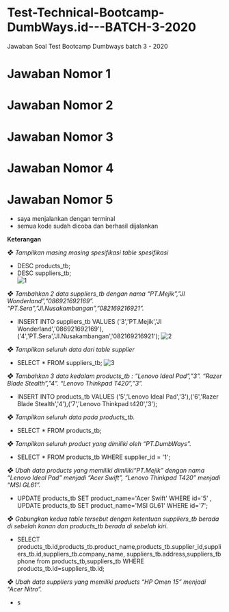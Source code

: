 # Test-Technical-Bootcamp-DumbWays.id---BATCH-3-2020
Jawaban Soal Test Bootcamp Dumbways batch 3 - 2020

# Jawaban Nomor 1 

# Jawaban Nomor 2 

# Jawaban Nomor 3 

# Jawaban Nomor 4

# Jawaban Nomor 5 
* saya menjalankan dengan terminal
* semua kode sudah dicoba dan berhasil dijalankan

**Keterangan**

*❖ Tampilkan masing masing spesifikasi table spesifikasi*
* DESC products_tb;
* DESC suppliers_tb;  
![1](https://user-images.githubusercontent.com/55979870/71950244-211f1100-3209-11ea-8aed-a144019ef3c6.png)

*❖ Tambahkan 2 data suppliers_tb dengan nama “PT.Mejik”,”Jl
Wonderland”,”086921692169”. “PT.Sera”,”Jl.Nusakambangan”,”082169216921”.*
* INSERT INTO suppliers_tb VALUES ('3','PT.Mejik','Jl Wonderland','086921692169'),('4','PT.Sera','Jl.Nusakambangan','082169216921');
![2](https://user-images.githubusercontent.com/55979870/71950434-ccc86100-3209-11ea-87c2-aee9a1c7fad6.png)

*❖ Tampilkan seluruh data dari table supplier*
* SELECT * FROM suppliers_tb;
![3](https://user-images.githubusercontent.com/55979870/71950465-ed90b680-3209-11ea-998d-27863a655048.png)

*❖ Tambahkan 3 data kedalam products_tb : “Lenovo Ideal Pad”,”3”. “Razer Blade
Stealth”,”4”. “Lenovo Thinkpad T420”,”3”.*
* INSERT INTO products_tb VALUES ('5','Lenovo Ideal Pad','3'),('6','Razer Blade Stealth','4'),('7','Lenovo Thinkpad t420','3');

*❖ Tampilkan seluruh data pada products_tb.*
* SELECT * FROM products_tb;

*❖ Tampilkan seluruh product yang dimiliki oleh “PT.DumbWays”.*
* SELECT * FROM products_tb WHERE supplier_id = '1';

*❖ Ubah data products yang memiliki dimiliki“PT.Mejik” dengan nama “Lenovo Ideal Pad” menjadi “Acer Swift”, “Lenovo Thinkpad T420” menjadi “MSI GL61”.*
* UPDATE products_tb SET product_name='Acer Swift' WHERE id='5' , UPDATE products_tb SET product_name='MSI GL61' WHERE id='7';

*❖ Gabungkan kedua table tersebut dengan ketentuan suppliers_tb berada di sebelah kanan dan products_tb berada di sebelah kiri.*
* SELECT products_tb.id,products_tb.product_name,products_tb.supplier_id,suppliers_tb.id,suppliers_tb.company_name,
suppliers_tb.address,suppliers_tb phone from products_tb,suppliers_tb WHERE products_tb.id=suppliers_tb.id;

*❖ Ubah data suppliers yang memiliki products “HP Omen 15” menjadi “Acer Nitro”.*
* s
